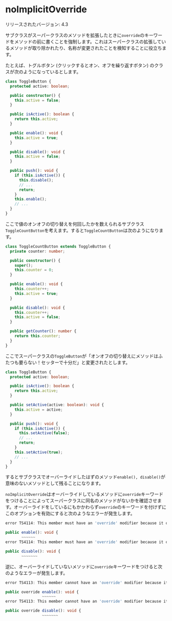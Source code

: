 # noImplicitOverride

リリースされたバージョン: 4.3

サブクラスがスーパークラスのメソッドを拡張したときに`override`のキーワードをメソッドの前に書くことを強制します。これはスーパークラスの拡張しているメソッドが取り除かれたり、名称が変更されたことを検知することに役立ちます。

たとえば、トグルボタン (クリックするとオン、オフを繰り返すボタン) のクラスが次のようになっているとします。

```typescript
class ToggleButton {
  protected active: boolean;

  public constructor() {
    this.active = false;
  }

  public isActive(): boolean {
    return this.active;
  }

  public enable(): void {
    this.active = true;
  }

  public disable(): void {
    this.active = false;
  }

  public push(): void {
    if (this.isActive()) {
      this.disable();
      // ...
      return;
    }
    this.enable();
    // ...
  }
}
```

ここで値のオンオフの切り替えを何回したかを数えられるサブクラス`ToggleCountButton`を考えます。すると`ToggleCountButton`は次のようになります。

```typescript
class ToggleCountButton extends ToggleButton {
  private counter: number;

  public constructor() {
    super();
    this.counter = 0;
  }

  public enable(): void {
    this.counter++;
    this.active = true;
  }

  public disable(): void {
    this.counter++;
    this.active = false;
  }

  public getCounter(): number {
    return this.counter;
  }
}
```

ここでスーパークラスの`ToggleButton`が「オンオフの切り替えにメソッドはふたつも要らない！セッターで十分だ」と変更されたとします。

```typescript
class ToggleButton {
  protected active: boolean;

  public isActive(): boolean {
    return this.active;
  }

  public setActive(active: boolean): void {
    this.active = active;
  }

  public push(): void {
    if (this.isActive()) {
      this.setActive(false);
      // ...
      return;
    }
    this.setActive(true);
    // ...
  }
}
```

するとサブクラスでオーバーライドしたはずのメソッド`enable(), disable()`が意味のないメソッドとして残ることになります。

`noImplicitOverride`はオーバーライドしているメソッドに`override`キーワードをつけることによってスーパークラスに同名のメソッドがないかを確認させます。オーバーライドをしているにもかかわらず`override`のキーワードを付けずにこのオプションを有効にすると次のようなエラーが発生します。

```typescript
error TS4114: This member must have an 'override' modifier because it overrides a member in the base class 'ToggleButton'.

public enable(): void {
       ~~~~~~
error TS4114: This member must have an 'override' modifier because it overrides a member in the base class 'ToggleButton'.

public disable(): void {
       ~~~~~~~
```

逆に、オーバーライドしていないメソッドに`override`キーワードをつけると次のようなエラーが発生します。

```typescript
error TS4113: This member cannot have an 'override' modifier because it is not declared in the base class 'ToggleButton'.

public override enable(): void {
                ~~~~~~
error TS4113: This member cannot have an 'override' modifier because it is not declared in the base class 'ToggleButton'.

public override disable(): void {
                ~~~~~~~
```
